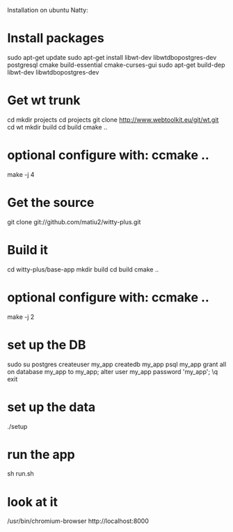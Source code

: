 Installation on ubuntu Natty:

# Install packages
sudo apt-get update
sudo apt-get install libwt-dev libwtdbopostgres-dev postgresql cmake build-essential cmake-curses-gui
sudo apt-get build-dep libwt-dev libwtdbopostgres-dev

# Get wt trunk
cd
mkdir projects
cd projects
git clone http://www.webtoolkit.eu/git/wt.git
cd wt
mkdir build
cd build
cmake ..
# optional configure with: ccmake ..
make -j 4


# Get the source
git clone git://github.com/matiu2/witty-plus.git

# Build it
cd witty-plus/base-app
mkdir build
cd build
cmake ..
# optional configure with: ccmake ..
make -j 2

# set up the DB
sudo su postgres
createuser my_app
createdb my_app
psql my_app
grant all on database my_app to my_app;
alter user my_app password 'my_app';
\q
exit

# set up the data
./setup

# run the app
sh run.sh

# look at it
/usr/bin/chromium-browser http://localhost:8000
